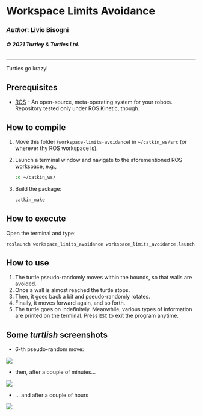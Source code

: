 # __Workspace Limits Avoidance__

### _Author_: Livio Bisogni
###### __&copy; 2021 Turtley & Turtles Ltd.__
___
Turtles go krazy!

## Prerequisites

* [ROS](http://wiki.ros.org/ROS/Installation) - An open-source, meta-operating system for your robots. Repository tested only under ROS Kinetic, though.

## How to compile
1. Move this folder (`workspace-limits-avoidance`) in `~/catkin_ws/src` (or wherever thy ROS workspace is).
2. Launch a terminal window and navigate to the aforementioned ROS workspace, e.g.,

	```bash
	cd ~/catkin_ws/
	```
3. Build the package:

	```bash
	catkin_make
	```

## How to execute
Open the terminal and type:

```bash
roslaunch workspace_limits_avoidance workspace_limits_avoidance.launch
```

## How to use

1. The turtle pseudo-randomly moves within the bounds, so that walls are avoided.
2. Once a wall is almost reached the turtle stops.
3. Then, it goes back a bit and pseudo-randomly rotates.
4. Finally, it moves forward again, and so forth.
5. The turtle goes on indefinitely. Meanwhile, various types of information are printed on the terminal. Press `ESC` to exit the program anytime.

## Some _turtlish_ screenshots

* 6-th pseudo-random move:

![](img/w1.png)

* then, after a couple of minutes...

![](img/w2.png)

* ... and after a couple of hours

![](img/w3.png)
